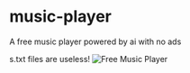 # music-player
A free music player powered by ai with no ads

s.txt files are useless! 
![Free Music Player](https://github.com/Potatooff/music-player/assets/52106425/a94559d7-2939-46a7-9953-982bd51584b4)
